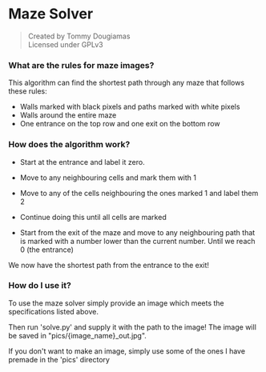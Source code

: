 # Maze Solver
> Created by Tommy Dougiamas  
> Licensed under GPLv3
### What are the rules for maze images?
This algorithm can find the shortest path through any maze that follows these rules:

- Walls marked with black pixels and paths marked with white pixels
- Walls around the entire maze
- One entrance on the top row and one exit on the bottom row

### How does the algorithm work?

- Start at the entrance and label it zero.

- Move to any neighbouring cells and mark them with 1

- Move to any of the cells neighbouring the ones marked 1 and label them 2

- Continue doing this until all cells are marked

- Start from the exit of the maze and move to any neighbouring path that is marked with a number lower than the current number. Until we reach 0 (the entrance)

We now have the shortest path from the entrance to the exit!

### How do I use it?
To use the maze solver simply provide an image which meets the specifications listed above.

Then run 'solve.py' and supply it with the path to the image! The image will be saved in "pics/{image_name}_out.jpg".

If you don't want to make an image, simply use some of the ones I have premade in the 'pics' directory
